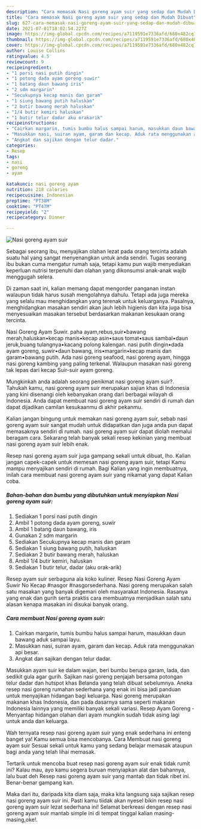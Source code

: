 ```yaml
---
description: "Cara memasak Nasi goreng ayam suir yang sedap dan Mudah Dibuat"
title: "Cara memasak Nasi goreng ayam suir yang sedap dan Mudah Dibuat"
slug: 627-cara-memasak-nasi-goreng-ayam-suir-yang-sedap-dan-mudah-dibuat
date: 2021-07-01T18:02:54.227Z
image: https://img-global.cpcdn.com/recipes/a7119591e7336afd/680x482cq70/nasi-goreng-ayam-suir-foto-resep-utama.jpg
thumbnail: https://img-global.cpcdn.com/recipes/a7119591e7336afd/680x482cq70/nasi-goreng-ayam-suir-foto-resep-utama.jpg
cover: https://img-global.cpcdn.com/recipes/a7119591e7336afd/680x482cq70/nasi-goreng-ayam-suir-foto-resep-utama.jpg
author: Louise Collins
ratingvalue: 4.5
reviewcount: 9
recipeingredient:
- "1 porsi nasi putih dingin"
- "1 potong dada ayam goreng suwir"
- "1 batang daun bawang iris"
- "2 sdm margarin"
- "Secukupnya kecap manis dan garam"
- "1 siung bawang putih haluskan"
- "2 butir bawang merah haluskan"
- "1/4 butir kemiri haluskan"
- "1 butir telur dadar aku orakarik"
recipeinstructions:
- "Cairkan margarin, tumis bumbu halus sampai harum, masukkan daun bawang aduk sampai layu."
- "Masukkan nasi, suiran ayam, garam dan kecap. Aduk rata menggunakan api besar."
- "Angkat dan sajikan dengan telur dadar."
categories:
- Resep
tags:
- nasi
- goreng
- ayam

katakunci: nasi goreng ayam 
nutrition: 218 calories
recipecuisine: Indonesian
preptime: "PT38M"
cooktime: "PT47M"
recipeyield: "2"
recipecategory: Dinner

---
```



![Nasi goreng ayam suir](https://img-global.cpcdn.com/recipes/a7119591e7336afd/680x482cq70/nasi-goreng-ayam-suir-foto-resep-utama.jpg)

Sebagai seorang ibu, menyajikan olahan lezat pada orang tercinta adalah suatu hal yang sangat menyenangkan untuk anda sendiri. Tugas seorang ibu bukan cuma mengatur rumah saja, tetapi kamu pun wajib menyediakan keperluan nutrisi terpenuhi dan olahan yang dikonsumsi anak-anak wajib menggugah selera.

Di zaman  saat ini, kalian memang dapat mengorder panganan instan walaupun tidak harus susah mengolahnya dahulu. Tetapi ada juga mereka yang selalu mau menghidangkan yang terenak untuk keluarganya. Pasalnya, menghidangkan masakan sendiri akan jauh lebih higienis dan kita juga bisa menyesuaikan masakan tersebut berdasarkan makanan kesukaan orang tercinta. 

Nasi Goreng Ayam Suwir. paha ayam,rebus,suir•bawang merah,haluskan•kecap manis•kecap asin•saus tomat•saus sambal•daun jeruk,buang tulangnya•kacang polong kalengan. nasi putih dingin•dada ayam goreng, suwir•daun bawang, iris•margarin•kecap manis dan garam•bawang putih. Ada nasi goreng seafood, nasi goreng ayam, hingga nasi goreng kambing yang paling terkenal. Walaupun masakan nasi goreng tak lepas dari kecap Suir-suir ayam goreng.

Mungkinkah anda adalah seorang penikmat nasi goreng ayam suir?. Tahukah kamu, nasi goreng ayam suir merupakan sajian khas di Indonesia yang kini disenangi oleh kebanyakan orang dari berbagai wilayah di Indonesia. Anda dapat membuat nasi goreng ayam suir sendiri di rumah dan dapat dijadikan camilan kesukaanmu di akhir pekanmu.

Kalian jangan bingung untuk memakan nasi goreng ayam suir, sebab nasi goreng ayam suir sangat mudah untuk didapatkan dan juga anda pun dapat memasaknya sendiri di rumah. nasi goreng ayam suir dapat diolah memalui beragam cara. Sekarang telah banyak sekali resep kekinian yang membuat nasi goreng ayam suir lebih enak.

Resep nasi goreng ayam suir juga gampang sekali untuk dibuat, lho. Kalian jangan capek-capek untuk memesan nasi goreng ayam suir, tetapi Kamu mampu menyajikan sendiri di rumah. Bagi Kalian yang ingin membuatnya, inilah cara membuat nasi goreng ayam suir yang nikamat yang dapat Kalian coba.

<!--inarticleads1-->

##### Bahan-bahan dan bumbu yang dibutuhkan untuk menyiapkan Nasi goreng ayam suir:

1. Sediakan 1 porsi nasi putih dingin
1. Ambil 1 potong dada ayam goreng, suwir
1. Ambil 1 batang daun bawang, iris
1. Gunakan 2 sdm margarin
1. Sediakan Secukupnya kecap manis dan garam
1. Sediakan 1 siung bawang putih, haluskan
1. Sediakan 2 butir bawang merah, haluskan
1. Ambil 1/4 butir kemiri, haluskan
1. Sediakan 1 butir telur, dadar (aku orak-arik)


Resep ayam suir serbaguna ala koko kuliner. Resep Nasi Goreng Ayam Suwir No Kecap #nasgor #nasgorsederhana. Nasi goreng merupakan salah satu masakan yang banyak digemari oleh masyarakat Indonesia. Rasanya yang enak dan gurih serta praktis cara membuatnya menjadikan salah satu alasan kenapa masakan ini disukai banyak orang. 

<!--inarticleads2-->

##### Cara membuat Nasi goreng ayam suir:

1. Cairkan margarin, tumis bumbu halus sampai harum, masukkan daun bawang aduk sampai layu.
1. Masukkan nasi, suiran ayam, garam dan kecap. Aduk rata menggunakan api besar.
1. Angkat dan sajikan dengan telur dadar.


Masukkan ayam suir ke dalam wajan, beri bumbu berupa garam, lada, dan sedikit gula agar gurih. Sajikan nasi goreng penjajah bersama potongan telur dadar dan hutspot khas Belanda yang telah dibuat sebelumnya. Aneka resep nasi goreng rumahan sederhana yang enak ini bisa jadi panduan untuk menyajikan hidangan bagi keluarga. Nasi goreng merupakan makanan khas Indonesia, dan pada dasarnya sama seperti makanan Indonesia lainnya yang memiliki banyak sekali variasi. Resep Ayam Goreng - Menyantap hidangan olahan dari ayam mungkin sudah tidak asing lagi untuk anda dan keluarga. 

Wah ternyata resep nasi goreng ayam suir yang enak sederhana ini enteng banget ya! Kamu semua bisa mencobanya. Cara Membuat nasi goreng ayam suir Sesuai sekali untuk kamu yang sedang belajar memasak ataupun bagi anda yang telah lihai memasak.

Tertarik untuk mencoba buat resep nasi goreng ayam suir enak tidak rumit ini? Kalau mau, ayo kamu segera buruan menyiapkan alat dan bahannya, lalu buat deh Resep nasi goreng ayam suir yang mantab dan tidak ribet ini. Benar-benar gampang kan. 

Maka dari itu, daripada kita diam saja, maka kita langsung saja sajikan resep nasi goreng ayam suir ini. Pasti kamu tiidak akan nyesel bikin resep nasi goreng ayam suir lezat sederhana ini! Selamat berkreasi dengan resep nasi goreng ayam suir mantab simple ini di tempat tinggal kalian masing-masing,oke!.

